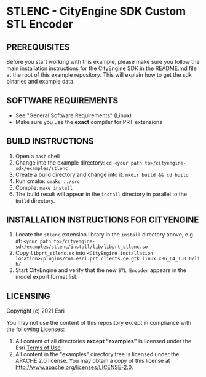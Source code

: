 # STLENC - CityEngine SDK Custom STL Encoder

## PREREQUISITES

Before you start working with this example, please make sure you follow the main installation instructions for the CityEngine SDK in the README.md file at the root of this example repository. This will explain how to get the sdk binaries and example data.

## SOFTWARE REQUIREMENTS

* See "General Software Requirements" (Linux)
* Make sure you use the **exact** compiler for PRT extensions

## BUILD INSTRUCTIONS

1. Open a `bash` shell
1. Change into the example directory: `cd <your path to>/cityengine-sdk/examples/stlenc`
1. Create a build directory and change into it: `mkdir build && cd build`
1. Run cmake: `cmake ../src`
1. Compile: `make install`
1. The build result will appear in the `install` directory in parallel to the `build` directory.

## INSTALLATION INSTRUCTIONS FOR CITYENGINE

1. Locate the `stlenc` extension library in the `install` directory above, e.g. at:
   `<your path to>/cityengine-sdk/examples/stlenc/install/lib/libprt_stlenc.so`
1. Copy `libprt_stlenc.so` into `<CityEngine installation location>/plugins/com.esri.prt.clients.ce.gtk.linux.x86_64_1.0.0/lib/`
1. Start CityEngine and verify that the new `STL Encoder` appears in the model export format list.

## LICENSING

Copyright (c) 2021 Esri

You may not use the content of this repository except in compliance with the following Licenses:
  1. All content of all directories **except "examples"** is licensed under the Esri [Terms of Use](http://www.esri.com/legal/licensing-translations).
  2. All content in the "examples" directory tree is licensed under the APACHE 2.0 license. You may obtain a copy of this license at http://www.apache.org/licenses/LICENSE-2.0.
